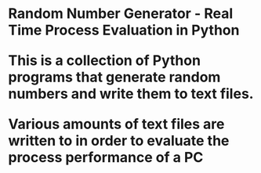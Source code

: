 <h1>Random Number Generator - Real Time Process Evaluation in Python
<p>This is a collection of Python programs that generate random numbers and write them to text files.</p>
<p>Various amounts of text files are written to in order to evaluate the process performance of a PC</p>
